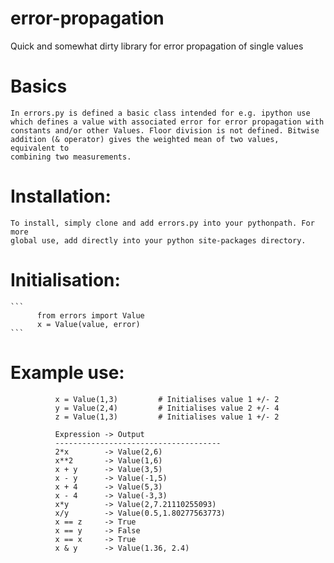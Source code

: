 # error-propagation
Quick and somewhat dirty library for error propagation of single values

# Basics
    In errors.py is defined a basic class intended for e.g. ipython use 
    which defines a value with associated error for error propagation with 
    constants and/or other Values. Floor division is not defined. Bitwise 
    addition (& operator) gives the weighted mean of two values, equivalent to
    combining two measurements.
    
# Installation:
    To install, simply clone and add errors.py into your pythonpath. For more 
    global use, add directly into your python site-packages directory.
    
# Initialisation:
    ```
          from errors import Value
          x = Value(value, error)
    ```
# Example use:
```
          x = Value(1,3)         # Initialises value 1 +/- 2
          y = Value(2,4)         # Initialises value 2 +/- 4
          z = Value(1,3)         # Initialises value 1 +/- 2
          
          Expression -> Output
          -------------------------------------
          2*x        -> Value(2,6)
          x**2       -> Value(1,6)
          x + y      -> Value(3,5)
          x - y      -> Value(-1,5)
          x + 4      -> Value(5,3)
          x - 4      -> Value(-3,3)
          x*y        -> Value(2,7.21110255093)
          x/y        -> Value(0.5,1.80277563773)
          x == z     -> True
          x == y     -> False
          x == x     -> True
          x & y      -> Value(1.36, 2.4)
```
